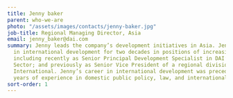 ```yaml
---
title: Jenny baker
parent: who-we-are
photo: "/assets/images/contacts/jenny-baker.jpg"
job-title: Regional Managing Director, Asia
email: jenny_baker@dai.com
summary: Jenny leads the company’s development initiatives in Asia. Jenny has worked
  in international development for two decades in positions of increasing responsibility,
  including recently as Senior Principal Development Specialist in DAI’s Governance
  Sector; and previously as Senior Vice President of a regional division at Chemonics
  International. Jenny’s career in international development was preceded by nine
  years of experience in domestic public policy, law, and international education.
sort-order: 1
---
```


